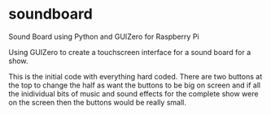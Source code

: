 # soundboard
Sound Board using Python and GUIZero for Raspberry Pi 

Using GUIZero to create a touchscreen interface for a sound board for a show.

This is the initial code with everything hard coded.
There are two buttons at the top to change the half as want the buttons to be big on screen and if all the inidividual bits of music and sound effects for the complete show were on the screen then the buttons would be really small.
